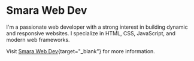 # Smara Web Dev

I'm a passionate web developer with a strong interest in building dynamic and responsive websites. I specialize in HTML, CSS, JavaScript, and modern web frameworks.

Visit [Smara Web Dev](https://cokdesmara.github.io/service){target="\_blank"} for more information.
